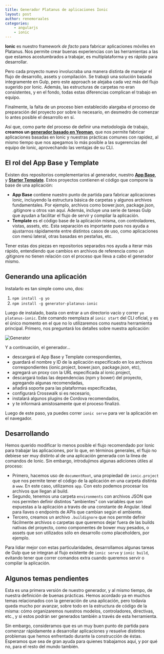 ```yaml
---
title: Generador Platanus de aplicaciones Ionic
layout: post
author: renemoraales
categories:
    - angularjs
    - ionic
---
```


**Ionic** es nuestro framework *de facto* para fabricar aplicaciones móviles en Platanus. Nos permite crear buenas experiencias con las herramientas a las que estamos acostumbrados a trabajar, es multiplataforma y es rápido para desarrollar. 

Pero cada proyecto nuevo involucraba una manera distinta de manejar el flujo de desarrollo, assets y compilación. Se trabajó una solución basada integramente en Gulp, pero este approach se alejaba cada vez más del flujo sugerido por Ionic. Además, las estructuras de carpetas no eran consistentes, y en el fondo, todas estas diferencias complican el trabajo en equipo.

Finalmente, la falta de un proceso bien establecido alargaba el proceso de preparación del proyecto por sobre lo necesario, en desmedro de comenzar lo antes posible el desarrollo en sí.

Así que, como parte del proceso de definir una metodología de trabajo, **creamos un [generador basado en Yeoman](https://github.com/platanus/generator-platanus-ionic)**, que nos permite fabricar aplicaciones basadas en Ionic y nuestras prácticas comunes con rapidez, al mismo tiempo que nos apegamos lo más posible a las sugerencias del equipo de Ionic, aprovechando las ventajas de su CLI.

## El rol del App Base y Template

Existen dos repositorios complementarios al generador, nuestro **[App Base](https://github.com/platanus/ionic-app-base)**, y **[Starter Template](https://github.com/platanus/ionic-starter-template)**. Estos proyectos contienen el código que compone la base de una aplicación:

- **App Base** contiene nuestro punto de partida para fabricar aplicaciones Ionic, incluyendo la estructura básica de carpetas y algunos archivos fundamentales. Por ejemplo, archivos como bower.json, package.json, .gitignore u  otros van aquí. Además, incluye una serie de tareas Gulp que ayudan a facilitar el flujo de servir y compilar la aplicación.
- **Template** es el código base de la aplicación misma, con controladores, vistas, assets, etc. Esta separación es importante pues nos ayuda a ajustarnos rápidamente entre distintos casos de uso, como aplicaciones con menú lateral, otras basadas en pestañas, etc.

Tener estas dos piezas en repositorios separados nos ayuda a iterar más rápido, entendiendo que cambios en archivos de referencia como un .gitignore no tienen relación con el proceso que lleva a cabo el generador mismo.

## Generando una aplicación

Instalarlo es tan simple como uno, dos:

1. ```npm install -g yo```
2. ```npm install -g generator-platanus-ionic```

Luego de instalado, basta con entrar a un directorio vacío y correr ```yo platanus-ionic```. Este comando reemplaza al ```ionic start``` del CLI oficial, y es el único momento en el que no lo utilizaremos como nuestra herramienta principal. Primero, nos preguntará los detalles sobre nuestra aplicación:

![Generator](http://i.imgur.com/gIVz6HF.png)

Y a continuación, el generador...

- descargará el App Base y Template correspondientes,
- guardará el nombre y ID de la aplicación especificado en los archivos correspondientes (ionic.project, bower.json, package.json, etc),
- agregará un proxy con la URL especificada al ionic.project,
- descargará todas las dependencias (npm y bower) del proyecto, agregando algunas recomendadas,
- añadirá soporte para las plataformas especificadas,
- configurará Crosswalk si es necesario,
- instalará algunos plugins de Cordova recomendados,
- y te informará amistosamente que el proceso finalizó.

Luego de este paso, ya puedes correr ```ionic serve``` para ver la aplicación en el navegador.

## Desarrollando

Hemos querido modificar lo menos posible el flujo recomendado por Ionic para trabajar las aplicaciones, por lo que, en términos generales, el flujo no debiese ser muy distinto al de una aplicación generada con la línea de comandos de Ionic. Sin embargo, introdujimos algunas adiciones útiles al proceso:

- Primero, hacemos uso de ```documentRoot```, una propiedad de ```ionic.project``` que nos permite tener el código de la aplicación en una carpeta distinta a ```www```. En este caso, utilizamos ```app```. Con esto podemos procesar los archivos que llegan al build.
- Segundo, tenemos una carpeta ```environments``` con archivos JSON que nos permiten definir distintos "ambientes" con variables que son expuestas a la aplicación a través de una constante de Angular. Ideal para llaves o endpoints de APIs que cambian según el ambiente.
- Tercero, creamos un archivo ```.buildignore``` que nos permite definir fácilmente archivos o carpetas que queremos dejar fuera de las builds nativas del proyecto, como componentes de bower muy pesados, o assets que son utilizados sólo en desarrollo como placeholders, por ejemplo.

Para lidiar mejor con estas particularidades, desarrollamos algunas tareas de Gulp que se integran al flujo existente de ```ionic serve``` y ```ionic build```, evitando tener que correr comandos extra cuando queremos servir o compilar la aplicación. 

## Algunos temas pendientes

Esta es una primera versión de nuestro generador, y al mismo tiempo, de nuestra definición de buenas prácticas. Hemos acordado ya en muchos temas relacionados con la generación de una aplicación, pero todavía queda mucho por avanzar, sobre todo en la estructura de código de la misma: cómo organizaremos nuestros modelos, controladores, directivas, etc., y si estos podrán ser generados también a través de esta herramienta.

Sin embargo, consideramos que es un muy buen punto de partida para comenzar rápidamente a desarrollar aplicaciones y resuelve distintos problemas que hemos enfrentado durante la construcción de éstas. Esperamos que sea de gran ayuda para quienes trabajamos aquí, y por qué no, para el resto del mundo también.

